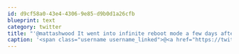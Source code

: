 ```yaml
---
id: d9cf58a0-43e4-4306-9e85-d9b0d1a26cfb
blueprint: text
category: twitter
title: "'@mattashwood It went into infinite reboot mode a few days after I installed 3.1"
caption: '<span class="username username_linked">@<a href="https://twitter.com/mattashwood" title="Matt Ashwood">mattashwood</a></span> It went into infinite reboot mode a few days after I installed 3.1'
---
```

